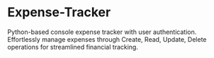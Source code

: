 # Expense-Tracker
Python-based console expense tracker with user authentication. Effortlessly manage expenses through Create, Read, Update, Delete operations for streamlined financial tracking.
